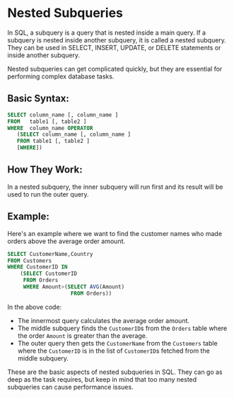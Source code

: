 # Nested Subqueries

In SQL, a subquery is a query that is nested inside a main query. If a subquery is nested inside another subquery, it is called a nested subquery. They can be used in SELECT, INSERT, UPDATE, or DELETE statements or inside another subquery.

Nested subqueries can get complicated quickly, but they are essential for performing complex database tasks.

## Basic Syntax:

```sql
SELECT column_name [, column_name ]
FROM   table1 [, table2 ]
WHERE  column_name OPERATOR
   (SELECT column_name [, column_name ]
   FROM table1 [, table2 ]
   [WHERE])
```

## How They Work:

In a nested subquery, the inner subquery will run first and its result will be used to run the outer query.

## Example:

Here's an example where we want to find the customer names who made orders above the average order amount.

```sql
SELECT CustomerName,Country
FROM Customers
WHERE CustomerID IN
    (SELECT CustomerID 
     FROM Orders
     WHERE Amount>(SELECT AVG(Amount) 
                    FROM Orders))
```

In the above code:

- The innermost query calculates the average order amount.
- The middle subquery finds the `CustomerID`s from the `Orders` table where the order `Amount` is greater than the average.
- The outer query then gets the `CustomerName` from the `Customers` table where the `CustomerID` is in the list of `CustomerID`s fetched from the middle subquery.

These are the basic aspects of nested subqueries in SQL. They can go as deep as the task requires, but keep in mind that too many nested subqueries can cause performance issues.
